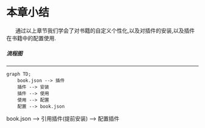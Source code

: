 # 本章小结
&nbsp;&nbsp;&nbsp;&nbsp;&nbsp;&nbsp;通过以上章节我们学会了对书籍的自定义个性化,以及对插件的安装,以及插件在书籍中的配置使用.
##### 流程图
---
```mermaid
graph TD;
    book.json --> 插件
    插件 --> 安装
    插件 --> 使用
    使用 --> 配置
    配置 --> book.json
```

book.json --> 引用插件(提前安装) --> 配置插件